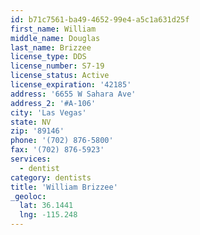 ```yaml
---
id: b71c7561-ba49-4652-99e4-a5c1a631d25f
first_name: William
middle_name: Douglas
last_name: Brizzee
license_type: DDS
license_number: S7-19
license_status: Active
license_expiration: '42185'
address: '6655 W Sahara Ave'
address_2: '#A-106'
city: 'Las Vegas'
state: NV
zip: '89146'
phone: '(702) 876-5800'
fax: '(702) 876-5923'
services:
  - dentist
category: dentists
title: 'William Brizzee'
_geoloc:
  lat: 36.1441
  lng: -115.248
---
```

